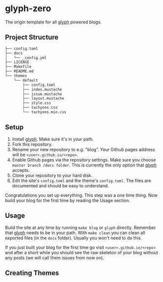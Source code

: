 # glyph-zero

The origin template for all [glyph](https://github.com/dbriemann/glyph) powered blogs.

## Project Structure

```bash
├── config.toml
├── docs
│   └── _config.yml
├── LICENSE
├── Makefile
├── README.md
└── themes
    └── default
        ├── config.toml
        ├── index.mustache
        ├── issue.mustache
        ├── layout.mustache
        ├── style.css
        ├── tachyons.css
        └── tachyons.min.css
```

## Setup

1. Install [glyph](https://github.com/dbriemann/glyph). Make sure it's in your path.
2. Fork this repository.
3. Rename your new repository to e.g. "blog". Your Github pages address will be `<user>.github.io/<repo>`.
4. Enable Github pages via the repository settings. Make sure you choose `master branch /docs folder`. This is currently the only option that [glyph](https://github.com/dbriemann/glyph) accepts.
5. Clone your repository to your hard disk.
6. Edit the site's `config.toml` and the theme's `config.toml`. The files are documented and should be easy to understand.

Congratulations you set up everything. This step was a one time thing. Now build your blog for the first time by reading the Usage section.

## Usage

Build the site at any time by running `make blog` or `glyph` directly. Remember that [glyph](https://github.com/dbriemann/glyph) needs to be in your path. With `make clean` you can clean all exported files (in the `docs` folder). Usually you won't need to do this.

If you just built your blog for the first time go visit `<user>.github.io/<repo>` and after a short while you should see the raw skeleton of your blog without any posts (we will call them issues from now on).

## Creating Themes
